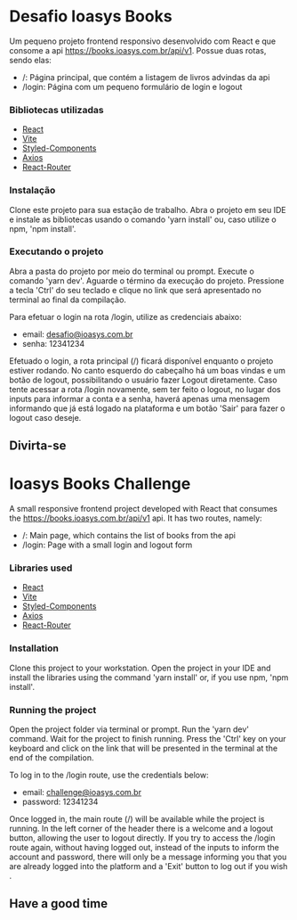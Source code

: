 # Desafio Ioasys Books

Um pequeno projeto frontend responsivo desenvolvido com React e que consome a api https://books.ioasys.com.br/api/v1. Possue duas rotas, sendo elas:
* /: Página principal, que contém a listagem de livros advindas da api
* /login: Página com um pequeno formulário de login e logout

### Bibliotecas utilizadas

* [React](https://pt-br.reactjs.org/)
* [Vite](https://vitejs.dev/)
* [Styled-Components](https://styled-components.com/)
* [Axios](https://www.npmjs.com/package/axios)
* [React-Router](https://reactrouter.com/docs/en/v6/getting-started/installation)

### Instalação

Clone este projeto para sua estação de trabalho. Abra o projeto em seu IDE e instale as bibliotecas usando o comando 'yarn install' ou, caso utilize o npm, 'npm install'.

### Executando o projeto

Abra a pasta do projeto por meio do terminal ou prompt. Execute o comando 'yarn dev'. Aguarde o término da execução do projeto. Pressione a tecla 'Ctrl' do seu teclado e clique no link que será apresentado no terminal ao final da compilação.

Para efetuar o login na rota /login, utilize as credenciais abaixo:
* email: desafio@ioasys.com.br
* senha: 12341234

Efetuado o login, a rota principal (/) ficará disponível enquanto o projeto estiver rodando. No canto esquerdo do cabeçalho há um boas vindas e um botão de logout, possibilitando o usuário fazer Logout diretamente. Caso tente acessar a rota /login novamente, sem ter feito o logout, no lugar dos inputs para informar a conta e a senha, haverá apenas uma mensagem informando que já está logado na plataforma e um botão 'Sair' para fazer o logout caso deseje.

## Divirta-se

# Ioasys Books Challenge

A small responsive frontend project developed with React that consumes the https://books.ioasys.com.br/api/v1 api. It has two routes, namely:
* /: Main page, which contains the list of books from the api
* /login: Page with a small login and logout form

### Libraries used

* [React](https://pt-br.reactjs.org/)
* [Vite](https://vitejs.dev/)
* [Styled-Components](https://styled-components.com/)
* [Axios](https://www.npmjs.com/package/axios)
* [React-Router](https://reactrouter.com/docs/en/v6/getting-started/installation)

### Installation

Clone this project to your workstation. Open the project in your IDE and install the libraries using the command 'yarn install' or, if you use npm, 'npm install'.

### Running the project

Open the project folder via terminal or prompt. Run the 'yarn dev' command. Wait for the project to finish running. Press the 'Ctrl' key on your keyboard and click on the link that will be presented in the terminal at the end of the compilation.

To log in to the /login route, use the credentials below:
* email: challenge@ioasys.com.br
* password: 12341234

Once logged in, the main route (/) will be available while the project is running. In the left corner of the header there is a welcome and a logout button, allowing the user to logout directly. If you try to access the /login route again, without having logged out, instead of the inputs to inform the account and password, there will only be a message informing you that you are already logged into the platform and a 'Exit' button to log out if you wish .

## Have a good time
